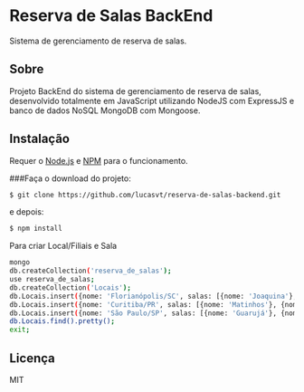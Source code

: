 # Reserva de Salas BackEnd
Sistema de gerenciamento de reserva de salas.

## Sobre
Projeto BackEnd do sistema de gerenciamento de reserva de salas, desenvolvido totalmente em JavaScript utilizando NodeJS com ExpressJS e banco de dados NoSQL MongoDB com Mongoose.

## Instalação
Requer o [Node.js](https://nodejs.org/) e [NPM](https://www.npmjs.com/) para o funcionamento.

###Faça o download do projeto:

```sh
$ git clone https://github.com/lucasvt/reserva-de-salas-backend.git
```
e depois:
```sh
$ npm install
```
Para criar Local/Filiais e Sala

```sh
mongo
db.createCollection('reserva_de_salas');
use reserva_de_salas;
db.createCollection('Locais');
db.Locais.insert({nome: 'Florianópolis/SC', salas: [{nome: 'Joaquina'}, {nome: 'Ingleses'}, {nome: 'Jurerê'}], criadoEm: new Date()});
db.Locais.insert({nome: 'Curitiba/PR', salas: [{nome: 'Matinhos'}, {nome: 'Caiobá'}, {nome: 'Guaratuba'}], criadoEm: new Date()});
db.Locais.insert({nome: 'São Paulo/SP', salas: [{nome: 'Guarujá'}, {nome: 'Ubatuba'}, {nome: 'Ilhabela'}], criadoEm: new Date()});
db.Locais.find().pretty();
exit;
```
## Licença
MIT


